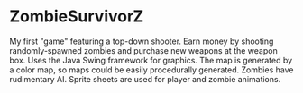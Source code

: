 # ZombieSurvivorZ

My first "game" featuring a top-down shooter. Earn money by shooting randomly-spawned zombies and purchase new weapons at the weapon box. Uses the Java Swing framework for graphics. The map is generated by a color map, so maps could be easily procedurally generated. Zombies have rudimentary AI. Sprite sheets are used for player and zombie animations.
